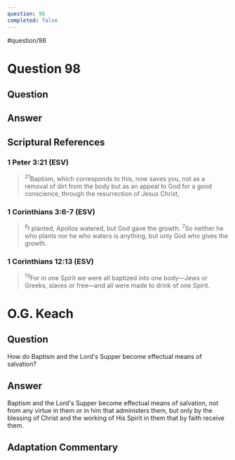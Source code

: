 ```yaml
---
question: 98
completed: false
---
```

#question/98
# Question 98

## Question


## Answer


## Scriptural References
### 1 Peter 3:21 (ESV)
> <sup>21</sup>Baptism, which corresponds to this, now saves you, not as a removal of dirt from the body but as an appeal to God for a good conscience, through the resurrection of Jesus Christ,

### 1 Corinthians 3:6-7 (ESV)
> <sup>6</sup>I planted, Apollos watered, but God gave the growth.
> <sup>7</sup>So neither he who plants nor he who waters is anything, but only God who gives the growth.

### 1 Corinthians 12:13 (ESV)
> <sup>13</sup>For in one Spirit we were all baptized into one body—Jews or Greeks, slaves or free—and all were made to drink of one Spirit.

# O.G. Keach
## Question
How do Baptism and the Lord's Supper become effectual means of salvation?

## Answer
Baptism and the Lord's Supper become effectual means of salvation, not from any virtue in them or in him that administers them, but only by the blessing of Christ and the working of His Spirit in them that by faith receive them.

## Adaptation Commentary
